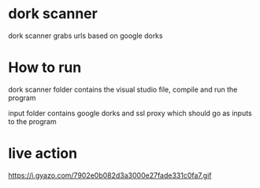 # dork scanner
dork scanner grabs urls based on google dorks

# How to run
dork scanner folder contains the visual studio file, compile and run the program

input folder contains google dorks and ssl proxy which should go as inputs to the program

# live action 

https://i.gyazo.com/7902e0b082d3a3000e27fade331c0fa7.gif
